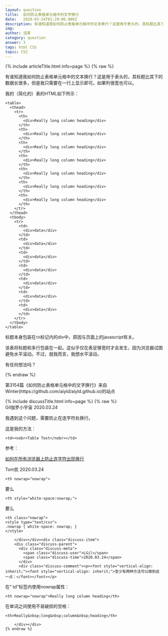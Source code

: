 ```yaml
---
layout: question
title:  如何防止表格单元格中的文字换行
date:   2020-03-24T01:29:06.000Z
description: 有谁知道我如何防止表格单元格中的文本换行？这是用于表头的，其标题比其下的数据长很多，但是我只需要在一行上显示即可。如果列很宽也可以。我的（简化的）表的...
img: 
author: 泡芙
category: question
answer: 3
tags: html CSS
topic: CSS
---
```

<div class="article-root">
  <div class="article">
    {% include articleTitle.html info=page %}
    {% raw %}
    <div class="article-content"><p><font style="vertical-align: inherit;"><font style="vertical-align: inherit;">有谁知道我如何防止表格单元格中的文本换行？</font><font style="vertical-align: inherit;">这是用于表头的，其标题比其下的数据长很多，但是我只需要在一行上显示即可。</font><font style="vertical-align: inherit;">如果列很宽也可以。</font></font></p>

<p><font style="vertical-align: inherit;"><font style="vertical-align: inherit;">我的（简化的）表的HTML如下所示：</font></font></p>

<pre><code>&lt;table&gt;<font></font>
  &lt;thead&gt;<font></font>
    &lt;tr&gt;<font></font>
      &lt;th&gt;<font></font>
        &lt;div&gt;Really long column heading&lt;/div&gt;<font></font>
      &lt;/th&gt;<font></font>
      &lt;th&gt;<font></font>
        &lt;div&gt;Really long column heading&lt;/div&gt;<font></font>
      &lt;/th&gt;<font></font>
      &lt;th&gt;<font></font>
        &lt;div&gt;Really long column heading&lt;/div&gt;<font></font>
      &lt;/th&gt;<font></font>
      &lt;th&gt;<font></font>
        &lt;div&gt;Really long column heading&lt;/div&gt;<font></font>
      &lt;/th&gt;<font></font>
      &lt;th&gt;<font></font>
        &lt;div&gt;Really long column heading&lt;/div&gt;<font></font>
      &lt;/th&gt;<font></font>
      &lt;th&gt;<font></font>
        &lt;div&gt;Really long column heading&lt;/div&gt;<font></font>
      &lt;/th&gt;<font></font>
      &lt;th&gt;<font></font>
        &lt;div&gt;Really long column heading&lt;/div&gt;<font></font>
      &lt;/th&gt;<font></font>
    &lt;/tr&gt;<font></font>
  &lt;/thead&gt;<font></font>
  &lt;tbody&gt;<font></font>
    &lt;tr&gt;<font></font>
      &lt;td&gt;<font></font>
        &lt;div&gt;data&lt;/div&gt;<font></font>
      &lt;/td&gt;<font></font>
      &lt;td&gt;<font></font>
        &lt;div&gt;data&lt;/div&gt;<font></font>
      &lt;/td&gt;<font></font>
      &lt;td&gt;<font></font>
        &lt;div&gt;data&lt;/div&gt;<font></font>
      &lt;/td&gt;<font></font>
      &lt;td&gt;<font></font>
        &lt;div&gt;data&lt;/div&gt;<font></font>
      &lt;/td&gt;<font></font>
      &lt;td&gt;<font></font>
        &lt;div&gt;data&lt;/div&gt;<font></font>
      &lt;/td&gt;<font></font>
      &lt;td&gt;<font></font>
        &lt;div&gt;data&lt;/div&gt;<font></font>
      &lt;/td&gt;<font></font>
      &lt;td&gt;<font></font>
        &lt;div&gt;data&lt;/div&gt;<font></font>
      &lt;/td&gt;<font></font>
    &lt;/tr&gt;<font></font>
  &lt;/tbody&gt;<font></font>
&lt;/table&gt;<font></font>
</code></pre>

<p><font style="vertical-align: inherit;"><font style="vertical-align: inherit;">标题本身包装在</font></font><code>th</code><font style="vertical-align: inherit;"><font style="vertical-align: inherit;">标记</font><font style="vertical-align: inherit;">内的div中</font><font style="vertical-align: inherit;">，原因与页面上的javascript有关。  </font></font></p>

<p><font style="vertical-align: inherit;"><font style="vertical-align: inherit;">该表将标题和多行包装在一起。</font><font style="vertical-align: inherit;">这似乎仅在表足够宽时才会发生，因为浏览器试图避免水平滚动。</font><font style="vertical-align: inherit;">不过，就我而言，我想水平滚动。</font></font></p>

<p><font style="vertical-align: inherit;"><font style="vertical-align: inherit;">有任何想法吗？</font></font></p></div>
    {% endraw %}
  </div>
  <p class="winter_mark">第3154篇《如何防止表格单元格中的文字换行》来自Winter(https://github.com/aiyld/aiyld.github.io)的站点</p>
  <div class="discuss-wrapper">
    {% include discussTitle.html info=page %}
    {% raw %}
    <div class="discuss-item">
        <div class="discuss-parent">
          <div class="discuss-meta">
            <span class="discuss-user">Gil伽罗小宇宙</span>
            <span class="discuss-time">2020.03.24</span>
          </div>
          <div class="discuss-comment"><p><font style="vertical-align: inherit;"><font style="vertical-align: inherit;">我遇到这个问题，需要防止在连字符处换行。</font></font></p>

<p><font style="vertical-align: inherit;"><font style="vertical-align: inherit;">这是我的方法：</font></font></p>

<pre><code>&lt;td&gt;&lt;nobr&gt;Table Text&lt;/nobr&gt;&lt;/td&gt;
</code></pre>

<p><font style="vertical-align: inherit;"><font style="vertical-align: inherit;">参考：</font></font></p>

<p><a href="https://stackoverflow.com/questions/8753296/how-to-prevent-line-break-at-hyphens-on-all-browsers"><font style="vertical-align: inherit;"><font style="vertical-align: inherit;">如何在所有浏览器上防止连字符出现换行</font></font></a></p></div>
        </div></div><div class="discuss-item">
        <div class="discuss-parent">
          <div class="discuss-meta">
            <span class="discuss-user">Tom凯</span>
            <span class="discuss-time">2020.03.24</span>
          </div>
          <div class="discuss-comment"><pre><code>&lt;th nowrap="nowrap"&gt;
</code></pre>

<p><font style="vertical-align: inherit;"><font style="vertical-align: inherit;">要么</font></font></p>

<pre><code>&lt;th style="white-space:nowrap;"&gt;
</code></pre>

<p><font style="vertical-align: inherit;"><font style="vertical-align: inherit;">要么</font></font></p>

<pre><code>&lt;th class="nowrap"&gt;<font></font>
&lt;style type="text/css"&gt;<font></font>
.nowrap { white-space: nowrap; }<font></font>
&lt;/style&gt;<font></font>
</code></pre></div>
        </div></div><div class="discuss-item">
        <div class="discuss-parent">
          <div class="discuss-meta">
            <span class="discuss-user">LGil</span>
            <span class="discuss-time">2020.03.24</span>
          </div>
          <div class="discuss-comment"><p><font style="vertical-align: inherit;"><font style="vertical-align: inherit;">至少有两种方法可以做到这一点：</font></font></p>

<p><font style="vertical-align: inherit;"><font style="vertical-align: inherit;">在“ td”标签内使用nowrap属性：</font></font></p>

<pre><code>&lt;th nowrap="nowrap"&gt;Really long column heading&lt;/th&gt;
</code></pre>

<p><font style="vertical-align: inherit;"><font style="vertical-align: inherit;">在单词之间使用不易破损的空格：</font></font></p>

<pre><code>&lt;th&gt;Really&amp;nbsp;long&amp;nbsp;column&amp;nbsp;heading&lt;/th&gt;
</code></pre></div>
        </div></div>
    {% endraw %}
  </div>
<div>

